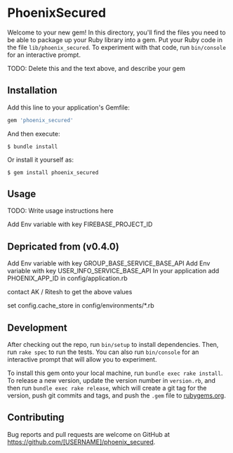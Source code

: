 # PhoenixSecured

Welcome to your new gem! In this directory, you'll find the files you need to be able to package up your Ruby library into a gem. Put your Ruby code in the file `lib/phoenix_secured`. To experiment with that code, run `bin/console` for an interactive prompt.

TODO: Delete this and the text above, and describe your gem

## Installation

Add this line to your application's Gemfile:

```ruby
gem 'phoenix_secured'
```

And then execute:

    $ bundle install

Or install it yourself as:

    $ gem install phoenix_secured

## Usage

TODO: Write usage instructions here

Add Env variable with key FIREBASE_PROJECT_ID


## Depricated from (v0.4.0)
Add Env variable with key GROUP_BASE_SERVICE_BASE_API
Add Env variable with key USER_INFO_SERVICE_BASE_API
In your application add PHOENIX_APP_ID in config/application.rb

contact AK / Ritesh to get the above values

set config.cache_store in config/environments/*.rb

## Development

After checking out the repo, run `bin/setup` to install dependencies. Then, run `rake spec` to run the tests. You can also run `bin/console` for an interactive prompt that will allow you to experiment.

To install this gem onto your local machine, run `bundle exec rake install`. To release a new version, update the version number in `version.rb`, and then run `bundle exec rake release`, which will create a git tag for the version, push git commits and tags, and push the `.gem` file to [rubygems.org](https://rubygems.org).

## Contributing

Bug reports and pull requests are welcome on GitHub at https://github.com/[USERNAME]/phoenix_secured.

